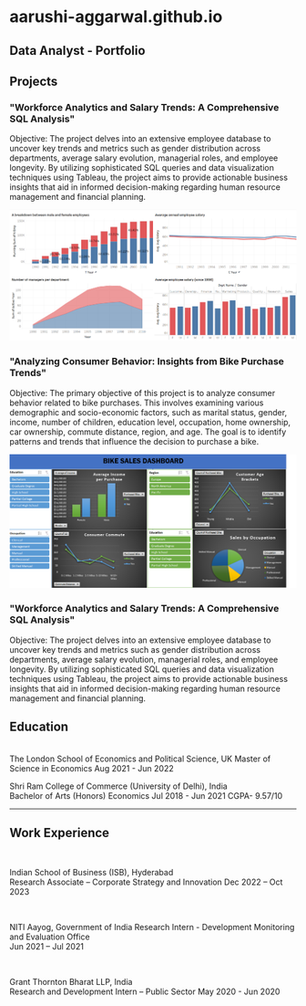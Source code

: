 # aarushi-aggarwal.github.io
## Data Analyst - Portfolio
## Projects
### "Workforce Analytics and Salary Trends: A Comprehensive SQL Analysis"
Objective:
The project delves into an extensive employee database to uncover key trends and metrics such as gender distribution across departments, average salary evolution, managerial roles, and employee longevity. By utilizing sophisticated SQL queries and data visualization techniques using Tableau, the project aims to provide actionable business insights that aid in informed decision-making regarding human resource management and financial planning.

![Dashboard of Workforce Analytics and Salary Trends](/Dashboard_T.png)


### "Analyzing Consumer Behavior: Insights from Bike Purchase Trends"
Objective:
The primary objective of this project is to analyze consumer behavior related to bike purchases. This involves examining various demographic and socio-economic factors, such as marital status, gender, income, number of children, education level, occupation, home ownership, car ownership, commute distance, region, and age. The goal is to identify patterns and trends that influence the decision to purchase a bike.

![Consumer Demographics and Bike Purchase Analysis Dashboard](/Dashboard_E.png)


### "Workforce Analytics and Salary Trends: A Comprehensive SQL Analysis"
Objective:
The project delves into an extensive employee database to uncover key trends and metrics such as gender distribution across departments, average salary evolution, managerial roles, and employee longevity. By utilizing sophisticated SQL queries and data visualization techniques using Tableau, the project aims to provide actionable business insights that aid in informed decision-making regarding human resource management and financial planning.

## Education
<br>
The London School of Economics and Political Science, UK 	
Master of Science in Economics
Aug 2021 - Jun 2022

<be>

Shri Ram College of Commerce (University of Delhi), India 	
Bachelor of Arts (Honors) Economics
Jul 2018 - Jun 2021
CGPA- 9.57/10

---

## Work Experience
<br>

Indian School of Business (ISB), Hyderabad 	
Research Associate – Corporate Strategy and Innovation
Dec 2022 – Oct 2023

<br>

NITI Aayog, Government of India 
Research Intern - Development Monitoring and Evaluation Office	
Jun 2021 – Jul 2021

<br>

Grant Thornton Bharat LLP, India 	
Research and Development Intern – Public Sector	
May 2020 - Jun 2020
